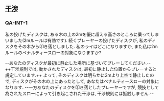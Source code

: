 ## [干渉](810)

### QA-INT-1
私の投げたディスクは,
ある木の上の2mを優に超える高さのところに乗ってしまいました(2mルールは有効です).
続くプレーヤーの投げたディスクが,
私のディスクをその木から叩き落としました.
私のライはどこになりますか,
また私は2mルールのペナルティースローの対象になりますか?

--あなたのディスクが最初に静止した場所に基づいてプレーしてください.--
++干渉規則では,
動かされたディスクは,
最初に静止した位置からプレーすると規定しています.++
よって,
そのディスクは明らかに2mより上空で静止したので,
ディスクがその木の上にあったとして,
あなたはペナルティースローの対象になります.
--一方あなたのディスクを叩き落としたプレーヤーですが,
競技として為されたスローによって引き起こされた干渉は,
干渉規則には抵触しません.--
